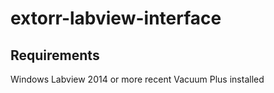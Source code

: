 # extorr-labview-interface

## Requirements

Windows
Labview 2014 or more recent
Vacuum Plus installed
